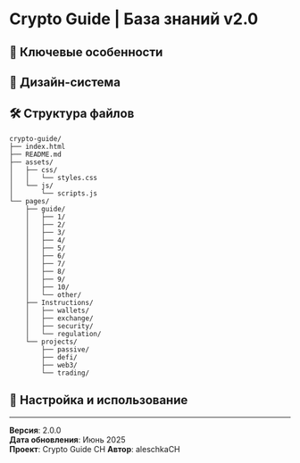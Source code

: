 # Crypto Guide | База знаний v2.0

## 📱 Ключевые особенности

## 🎨 Дизайн-система

## 🛠️ Структура файлов

```
crypto-guide/
├── index.html
├── README.md
├── assets/
│   ├── css/
│   │   └── styles.css
│   └── js/
│       └── scripts.js
└── pages/
    ├── guide/
    │   ├── 1/
    │   ├── 2/
    │   ├── 3/
    │   ├── 4/
    │   ├── 5/
    │   ├── 6/
    │   ├── 7/
    │   ├── 8/
    │   ├── 9/
    │   ├── 10/
    │   └── other/
    ├── Instructions/
    │   ├── wallets/
    │   ├── exchange/
    │   ├── security/
    │   └── regulation/
    └── projects/
        ├── passive/
        ├── defi/
        ├── web3/
        └── trading/
```

## 🔧 Настройка и использование

---

**Версия**: 2.0.0  
**Дата обновления**: Июнь 2025  
**Проект**: Crypto Guide CH
**Автор**: aleschkaCH
